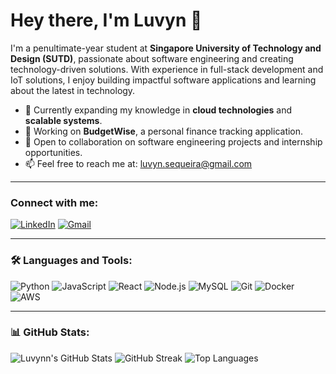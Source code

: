 # Hey there, I'm Luvyn 👋

I'm a penultimate-year student at **Singapore University of Technology and Design (SUTD)**, passionate about software engineering and creating technology-driven solutions. With experience in full-stack development and IoT solutions, I enjoy building impactful software applications and learning about the latest in technology.

- 🌱 Currently expanding my knowledge in **cloud technologies** and **scalable systems**.
- 💼 Working on **BudgetWise**, a personal finance tracking application.
- 🤝 Open to collaboration on software engineering projects and internship opportunities.
- 📫 Feel free to reach me at: [luvyn.sequeira@gmail.com](mailto:luvyn.sequeira@gmail.com)

---

### Connect with me:

[![LinkedIn](https://img.shields.io/badge/-LinkedIn-0A66C2?logo=LinkedIn&logoColor=white)](https://www.linkedin.com/in/your-profile)
[![Gmail](https://img.shields.io/badge/Gmail-D14836?logo=gmail&logoColor=white)](mailto:luvyn.sequeira@gmail.com)

---

### 🛠️ Languages and Tools:

![Python](https://img.shields.io/badge/Python-3776AB?logo=python&logoColor=white)
![JavaScript](https://img.shields.io/badge/JavaScript-F7DF1E?logo=javascript&logoColor=black)
![React](https://img.shields.io/badge/React-20232A?logo=react&logoColor=61DAFB)
![Node.js](https://img.shields.io/badge/Node.js-339933?logo=node-dot-js&logoColor=white)
![MySQL](https://img.shields.io/badge/MySQL-4479A1?logo=mysql&logoColor=white)
![Git](https://img.shields.io/badge/Git-F05032?logo=git&logoColor=white)
![Docker](https://img.shields.io/badge/Docker-2496ED?logo=docker&logoColor=white)
![AWS](https://img.shields.io/badge/Amazon%20AWS-232F3E?logo=amazon-aws&logoColor=white)

---

### 📊 GitHub Stats:

![Luvynn's GitHub Stats](https://github-readme-stats.vercel.app/api?username=Luvynn&show_icons=true&theme=radical)
![GitHub Streak](https://github-readme-streak-stats.herokuapp.com/?user=Luvynn&theme=radical)
![Top Languages](https://github-readme-stats.vercel.app/api/top-langs/?username=Luvynn&layout=compact&theme=radical)
